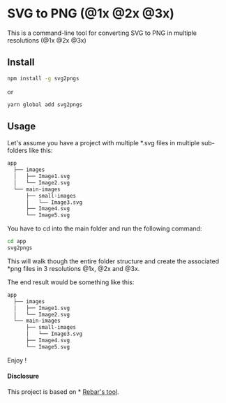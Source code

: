# SVG to PNG (@1x @2x @3x)

This is a command-line tool for converting SVG to PNG in multiple resolutions (@1x @2x @3x)

## Install

```sh
npm install -g svg2pngs
```
or 
```sh
yarn global add svg2pngs
```

## Usage
 
Let's assume you have a project with multiple *.svg files in multiple sub-folders like this:

```sh
app
  ├── images
  │   ├── Image1.svg
  │   └── Image2.svg
  └── main-images
      ├── small-images
      │   └── Image3.svg
      ├── Image4.svg
      └── Image5.svg
```

You have to cd into the main folder and run the following command:

```sh
cd app
svg2pngs
```

This will walk though the entire folder structure and create the associated *png files in 3 resolutions @1x, @2x and @3x.

The end result would be something like this:

```sh
app
  ├── images
  │   ├── Image1.svg
  │   └── Image2.svg
  └── main-images
      ├── small-images
      │   └── Image3.svg
      ├── Image4.svg
      └── Image5.svg
```

Enjoy !

#### Disclosure
This project is based on * [Rebar's tool](http://codefoundries.com/developer/rebar-architecture/units/tools/build-app-images.html).

